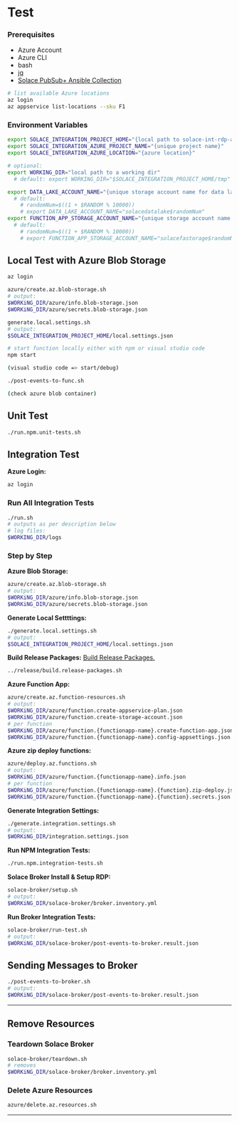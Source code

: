 # Test

### Prerequisites
* Azure Account
* Azure CLI
* bash
* [jq](https://stedolan.github.io/jq/download/)
* [Solace PubSub+ Ansible Collection](https://solace-iot-team.github.io/ansible-solace-collection/installation.html)

````bash
# list available Azure locations
az login
az appservice list-locations --sku F1
````

### Environment Variables

````bash
export SOLACE_INTEGRATION_PROJECT_HOME="{local path to solace-int-rdp-az-funcs}"
export SOLACE_INTEGRATION_AZURE_PROJECT_NAME="{unique project name}"
export SOLACE_INTEGRATION_AZURE_LOCATION="{azure location}"

# optional:
export WORKING_DIR="local path to a working dir"
  # default: export WORKING_DIR="$SOLACE_INTEGRATION_PROJECT_HOME/tmp"

export DATA_LAKE_ACCOUNT_NAME="{unique storage account name for data lake}"
  # default:
    # randomNum=$((1 + $RANDOM % 10000))
    # export DATA_LAKE_ACCOUNT_NAME="solacedatalake$randomNum"
export FUNCTION_APP_STORAGE_ACCOUNT_NAME="{unique storage account name for function app}"
  # default:
    # randomNum=$((1 + $RANDOM % 10000))
    # export FUNCTION_APP_STORAGE_ACCOUNT_NAME="solacefastorage$randomNum"

````

## Local Test with Azure Blob Storage

````bash
az login

azure/create.az.blob-storage.sh
# output:
$WORKiNG_DIR/azure/info.blob-storage.json
$WORKiNG_DIR/azure/secrets.blob-storage.json

generate.local.settings.sh
# output:
$SOLACE_INTEGRATION_PROJECT_HOME/local.settings.json

# start function locally either with npm or visual studio code
npm start

(visual studio code => start/debug)

./post-events-to-func.sh

(check azure blob container)
````

## Unit Test
````bash
./run.npm.unit-tests.sh
````

## Integration Test

**Azure Login:**
````bash
az login
````
### Run All Integration Tests
````bash
./run.sh
# outputs as per description below
# log files:
$WORKING_DIR/logs
````

### Step by Step
**Azure Blob Storage:**
````bash
azure/create.az.blob-storage.sh
# output:
$WORKiNG_DIR/azure/info.blob-storage.json
$WORKiNG_DIR/azure/secrets.blob-storage.json
````
**Generate Local Settttings:**
````bash
./generate.local.settings.sh
# output:
$SOLACE_INTEGRATION_PROJECT_HOME/local.settings.json
````

**Build Release Packages:**
[Build Release Packages.](../release)
````bash
../release/build.release-packages.sh
````

**Azure Function App:**
````bash
azure/create.az.function-resources.sh
# output:
$WORKiNG_DIR/azure/function.create-appservice-plan.json
$WORKiNG_DIR/azure/function.create-storage-account.json
# per function
$WORKiNG_DIR/azure/function.{functionapp-name}.create-function-app.json
$WORKiNG_DIR/azure/function.{functionapp-name}.config-appsettings.json
````

**Azure zip deploy functions:**
````bash
azure/deploy.az.functions.sh
# output:
$WORKiNG_DIR/azure/function.{functionapp-name}.info.json
# per function
$WORKiNG_DIR/azure/function.{functionapp-name}.{function}.zip-deploy.json
$WORKiNG_DIR/azure/function.{functionapp-name}.{function}.secrets.json
````

**Generate Integration Settings:**
````bash
./generate.integration.settings.sh
# output:
$WORKiNG_DIR/integration.settings.json
````

**Run NPM Integration Tests:**
````bash
./run.npm.integration-tests.sh
````

**Solace Broker Install & Setup RDP:**
````bash
solace-broker/setup.sh
# output:
$WORKiNG_DIR/solace-broker/broker.inventory.yml
````
**Run Broker Integration Tests:**
````bash
solace-broker/run-test.sh
# output:
$WORKiNG_DIR/solace-broker/post-events-to-broker.result.json
````

## Sending Messages to Broker
````bash
./post-events-to-broker.sh
# output:
$WORKiNG_DIR/solace-broker/post-events-to-broker.result.json
````

---
## Remove Resources
### Teardown Solace Broker
````bash
solace-broker/teardown.sh
# removes
$WORKiNG_DIR/solace-broker/broker.inventory.yml
````
### Delete Azure Resources
````bash
azure/delete.az.resources.sh
````




---
